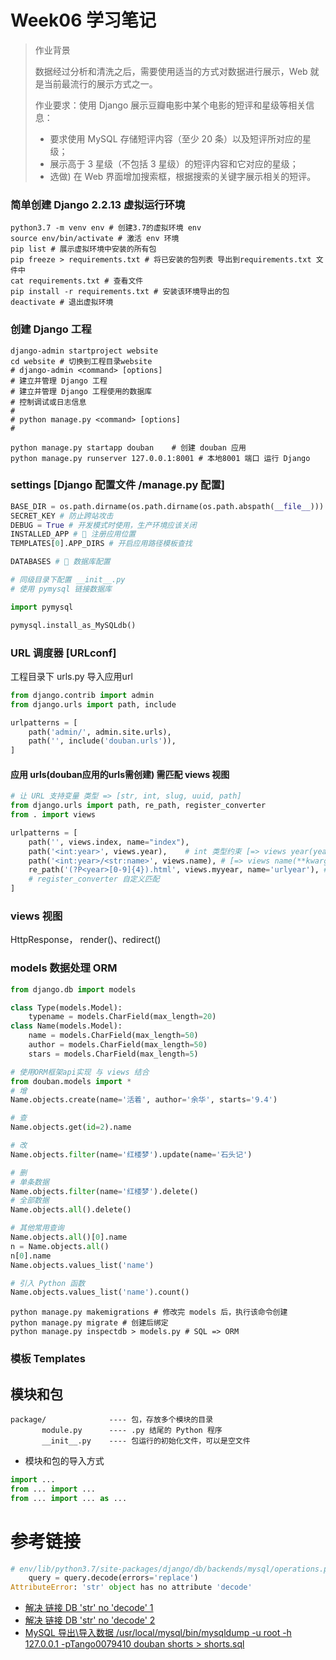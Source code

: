 # Week06 学习笔记

> 作业背景
> 
> 数据经过分析和清洗之后，需要使用适当的方式对数据进行展示，Web 就是当前最流行的展示方式之一。
> 
> 作业要求：使用 Django 展示豆瓣电影中某个电影的短评和星级等相关信息：
> 
> - 要求使用 MySQL 存储短评内容（至少 20 条）以及短评所对应的星级；
> - 展示高于 3 星级（不包括 3 星级）的短评内容和它对应的星级；
> - 选做) 在 Web 界面增加搜索框，根据搜索的关键字展示相关的短评。

### 简单创建 Django 2.2.13 虚拟运行环境

```shell
python3.7 -m venv env # 创建3.7的虚拟环境 env
source env/bin/activate # 激活 env 环境
pip list # 展示虚拟环境中安装的所有包
pip freeze > requirements.txt # 将已安装的包列表 导出到requirements.txt 文件中
cat requirements.txt # 查看文件
pip install -r requirements.txt # 安装该环境导出的包
deactivate # 退出虚拟环境
```

### 创建 Django 工程

```shell
django-admin startproject website
cd website # 切换到工程目录website
# django-admin <command> [options]
# 建立并管理 Django 工程
# 建立并管理 Django 工程使用的数据库
# 控制调试或日志信息
# 
# python manage.py <command> [options]
#

python manage.py startapp douban    # 创建 douban 应用
python manage.py runserver 127.0.0.1:8001 # 本地8001 端口 运行 Django
```

### settings [Django 配置文件 /manage.py 配置]

```python
BASE_DIR = os.path.dirname(os.path.dirname(os.path.abspath(__file__))) # 项目文件路径配置
SECRET_KEY # 防止跨站攻击
DEBUG = True # 开发模式时使用，生产环境应该关闭
INSTALLED_APP # 🌟 注册应用位置
TEMPLATES[0].APP_DIRS # 开启应用路径模板查找

DATABASES # 🌟 数据库配置
```

```python
# 同级目录下配置 __init__.py
# 使用 pymysql 链接数据库

import pymysql

pymysql.install_as_MySQLdb()
```

### URL 调度器 [URLconf]

工程目录下 urls.py 导入应用url 

```python
from django.contrib import admin
from django.urls import path, include

urlpatterns = [
    path('admin/', admin.site.urls),
    path('', include('douban.urls')),
]
```

#### 应用 urls(douban应用的urls需创建) 需匹配 views 视图

```python
# 让 URL 支持变量 类型 => [str, int, slug, uuid, path]
from django.urls import path, re_path, register_converter
from . import views

urlpatterns = [
    path('', views.index, name="index"),
    path('<int:year>', views.year),    # int 类型约束 [=> views year(year)]
    path('<int:year>/<str:name>', views.name), # [=> views name(**kwargs)]
    re_path('(?P<year>[0-9]{4}).html', views.myyear, name='urlyear'), # 正则匹配
    # register_converter 自定义匹配
]
```

### views 视图

HttpResponse，
render()、redirect()

### models 数据处理 ORM

```python
from django.db import models

class Type(models.Model):
    typename = models.CharField(max_length=20)
class Name(models.Model):
    name = models.CharField(max_length=50)
    author = models.CharField(max_length=50)
    stars = models.CharField(max_length=5)
```

```python
# 使用ORM框架api实现 与 views 结合
from douban.models import *
# 增
Name.objects.create(name='活着', author='余华', starts='9.4')

# 查
Name.objects.get(id=2).name

# 改
Name.objects.filter(name='红楼梦').update(name='石头记')

# 删 
# 单条数据
Name.objects.filter(name='红楼梦').delete()
# 全部数据
Name.objects.all().delete()

# 其他常用查询
Name.objects.all()[0].name
n = Name.objects.all()
n[0].name
Name.objects.values_list('name')

# 引入 Python 函数
Name.objects.values_list('name').count()
```

```shell
python manage.py makemigrations # 修改完 models 后，执行该命令创建
python manage.py migrate # 创建后绑定
python manage.py inspectdb > models.py # SQL => ORM
```

### 模板 Templates




## 模块和包

```shell
package/              ---- 包，存放多个模块的目录
       module.py      ---- .py 结尾的 Python 程序
       __init__.py    ---- 包运行的初始化文件，可以是空文件
```

- 模块和包的导入方式

```python
import ...
from ... import ...
from ... import ... as ...
```

# 参考链接

```python
# env/lib/python3.7/site-packages/django/db/backends/mysql/operations.py
    query = query.decode(errors='replace')
AttributeError: 'str' object has no attribute 'decode'
```

- [解决 链接 DB 'str' no 'decode' 1](https://blog.csdn.net/qq_36274515/article/details/89043481)
- [解决 链接 DB 'str' no 'decode' 2](https://stackoverflow.com/questions/56820895/migrations-error-in-django-2-attributeerror-str-object-has-no-attribute-dec)
- [MySQL 导出\导入数据 /usr/local/mysql/bin/mysqldump -u root -h 127.0.0.1 -pTango0079410 douban shorts > shorts.sql](https://blog.csdn.net/Klaus_S/article/details/89575205)